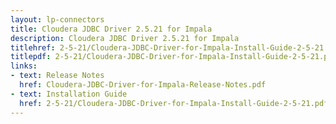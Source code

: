 ```yaml
---
layout: lp-connectors
title: Cloudera JDBC Driver 2.5.21 for Impala
description: Cloudera JDBC Driver 2.5.21 for Impala
titlehref: 2-5-21/Cloudera-JDBC-Driver-for-Impala-Install-Guide-2-5-21.pdf
titlepdf: 2-5-21/Cloudera-JDBC-Driver-for-Impala-Install-Guide-2-5-21.pdf
links:
- text: Release Notes
  href: Cloudera-JDBC-Driver-for-Impala-Release-Notes.pdf
- text: Installation Guide
  href: 2-5-21/Cloudera-JDBC-Driver-for-Impala-Install-Guide-2-5-21.pdf
---
```

